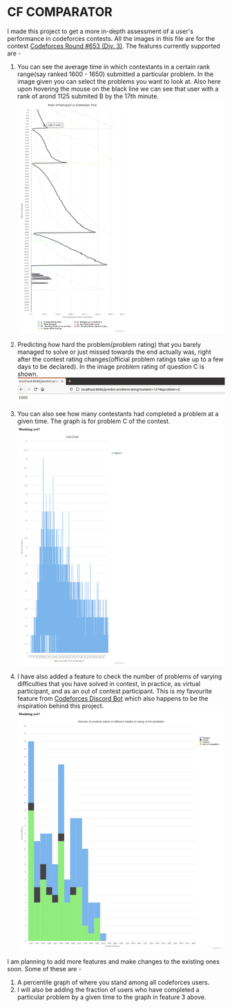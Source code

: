 # CF COMPARATOR  
I made this project to get a more in-depth assessment of a user's performance in codeforces contests. All the images in this file are for the contest [Codeforces Round #653 (Div. 3)](https://codeforces.com/contest/1374). The features currently supported are - 
1) You can see the average time in which contestants in a certain rank range(say ranked 1600 - 1650) submitted a particular problem. In the image given you can select the problems you want to look at. Also here upon hovering the mouse on the black line we can see that user with a rank of arond 1125 submited B by the 17th minute.    
![Rank vs Time Image](./assets/RankvsTime.png)   

2) Predicting how hard the problem(problem rating) that you barely managed to solve or just missed towards the end actually was, right after the contest rating changes(official problem ratings take up to a few days to be declared). In the image problem rating of question C is shown.  
![Problem Rating Image](./assets/ProblemRating.jpeg)  

3) You can also see how many contestants had completed a problem at a given time. The graph is for problem C of the contest.  
![Time vs Frequency Image](./assets/TimevsFreq.jpeg)  

4) I have also added a feature to check the number of problems of varying difficulties that you have solved in contest, in practice, as virtual participant, and as an out of contest participant. This is my favourite feature from [Codeforces Discord Bot](https://codeforces.com/blog/entry/68927) which also happens to be the inspiration behind this project.
![Solved by Rating](./assets/SolvedByRating.jpeg)  

I am planning to add more features and make changes to the existing ones soon. Some of these are - 
1) A percentile graph of where you stand among all codeforces users.  
2) I will also be adding the fraction of users who have completed a particular problem by a given time to the graph in feature 3 above.  

